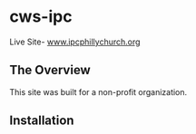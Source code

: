 # cws-ipc

Live Site- www.ipcphillychurch.org


## The Overview 
This site was built for a non-profit organization.


## Installation
